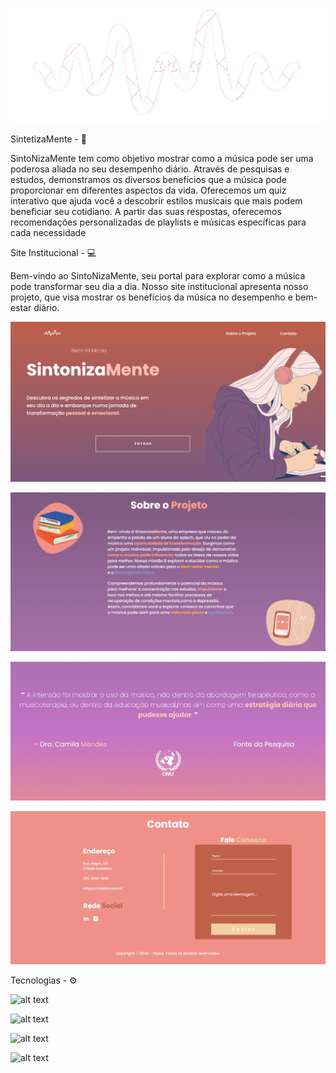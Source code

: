 ![alt text](Site-SintetizaMente/imgs/soundwaves.png)

SintetizaMente - 🎻

 SintoNizaMente tem como objetivo mostrar como a música pode ser uma poderosa aliada no seu desempenho diário. Através de pesquisas e estudos, demonstramos os diversos benefícios que a música pode proporcionar em diferentes aspectos da vida. Oferecemos um quiz interativo que ajuda você a descobrir estilos musicais que mais podem beneficiar seu cotidiano. A partir das suas respostas, oferecemos recomendações personalizadas de playlists e músicas específicas para cada necessidade

Site Institucional - 💻

Bem-vindo ao SintoNizaMente, seu portal para explorar como a música pode transformar seu dia a dia. Nosso site institucional apresenta nosso projeto, que visa mostrar os benefícios da música no desempenho e bem-estar diário.

![alt text](image.png)

![alt text](image-1.png)

![alt text](image-2.png)

![alt text](image-3.png)



   Tecnologias - ⚙ 

![alt text](icons8-css-48.png)

![alt text](icons8-js-48.png)

![alt text](icons8-html-48.png)

![alt text](icons8-mysql-48.png)